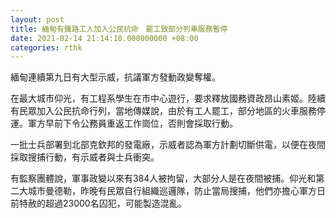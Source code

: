 ```yaml
---
layout: post
title: 緬甸有鐵路工人加入公民抗命　罷工致部分列車服務暫停
date: 2021-02-14 21:14:10.000000000 +08:00
categories: rthk
---
```


緬甸連續第九日有大型示威，抗議軍方發動政變奪權。

在最大城市仰光，有工程系學生在市中心遊行，要求釋放國務資政昂山素姬。陸續有民眾加入公民抗命行列，當地傳媒說，由於有工人罷工，部分地區的火車服務停運。軍方早前下令公務員重返工作崗位，否則會採取行動。

一批士兵部署到北部克欽邦的發電廠，示威者認為軍方計劃切斷供電，以便在夜間採取搜捕行動，有示威者與士兵衝突。

有監察團體說，軍事政變以來有384人被拘留，大部分人是在夜間被捕。仰光和第二大城市曼德勒，昨晚有民眾自行組織巡邏隊，防止當局搜捕，他們亦擔心軍方日前特赦的超過23000名囚犯，可能製造混亂。
